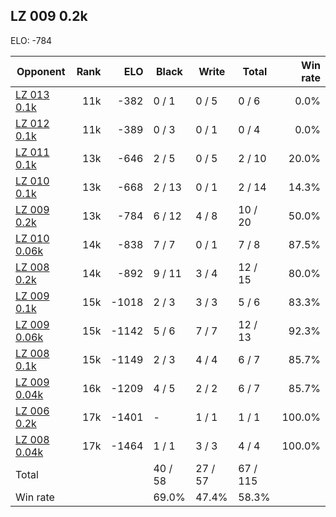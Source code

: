 ## LZ 009 0.2k ##

ELO: -784

Opponent | Rank | ELO | Black | Write | Total | Win rate
---------|-----:|----:|-------|-------|-------|-------:
[LZ 013 0.1k](LZ%20013%200.1k.md) | 11k | -382 | 0 / 1 | 0 / 5 | 0 / 6 | 0.0%
[LZ 012 0.1k](LZ%20012%200.1k.md) | 11k | -389 | 0 / 3 | 0 / 1 | 0 / 4 | 0.0%
[LZ 011 0.1k](LZ%20011%200.1k.md) | 13k | -646 | 2 / 5 | 0 / 5 | 2 / 10 | 20.0%
[LZ 010 0.1k](LZ%20010%200.1k.md) | 13k | -668 | 2 / 13 | 0 / 1 | 2 / 14 | 14.3%
[LZ 009 0.2k](LZ%20009%200.2k.md) | 13k | -784 | 6 / 12 | 4 / 8 | 10 / 20 | 50.0%
[LZ 010 0.06k](LZ%20010%200.06k.md) | 14k | -838 | 7 / 7 | 0 / 1 | 7 / 8 | 87.5%
[LZ 008 0.2k](LZ%20008%200.2k.md) | 14k | -892 | 9 / 11 | 3 / 4 | 12 / 15 | 80.0%
[LZ 009 0.1k](LZ%20009%200.1k.md) | 15k | -1018 | 2 / 3 | 3 / 3 | 5 / 6 | 83.3%
[LZ 009 0.06k](LZ%20009%200.06k.md) | 15k | -1142 | 5 / 6 | 7 / 7 | 12 / 13 | 92.3%
[LZ 008 0.1k](LZ%20008%200.1k.md) | 15k | -1149 | 2 / 3 | 4 / 4 | 6 / 7 | 85.7%
[LZ 009 0.04k](LZ%20009%200.04k.md) | 16k | -1209 | 4 / 5 | 2 / 2 | 6 / 7 | 85.7%
[LZ 006 0.2k](LZ%20006%200.2k.md) | 17k | -1401 | - | 1 / 1 | 1 / 1 | 100.0%
[LZ 008 0.04k](LZ%20008%200.04k.md) | 17k | -1464 | 1 / 1 | 3 / 3 | 4 / 4 | 100.0%
Total | | | 40 / 58 | 27 / 57 | 67 / 115 | 
Win rate| | | 69.0% | 47.4% | 58.3% | 
